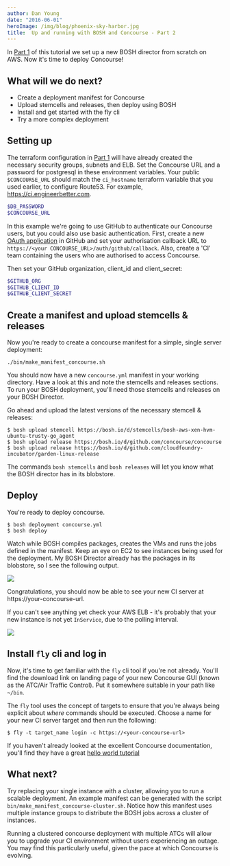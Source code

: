 ```yaml
---
author: Dan Young
date: "2016-06-01"
heroImage: /img/blog/phoenix-sky-harbor.jpg
title:  Up and running with BOSH and Concourse - Part 2
---
```


In [Part 1](/bosh-concourse.html) of this tutorial we set up a new BOSH director from scratch on AWS. Now it's time to deploy Concourse!

## What will we do next?

- Create a deployment manifest for Concourse
- Upload stemcells and releases, then deploy using BOSH
- Install and get started with the fly cli
- Try a more complex deployment
<!--more-->
## Setting up

The terraform configuration in [Part 1](/bosh-concourse.html) will have already created the necessary security groups, subnets and ELB. Set the Concourse URL and a password for postgresql in these environment variables. Your public `$CONCOURSE_URL` should match the `ci_hostname` terraform variable that you used earlier, to configure Route53. For example, https://ci.engineerbetter.com.

```bash
$DB_PASSWORD
$CONCOURSE_URL
```

In this example we're going to use GitHub to authenticate our Concourse users, but you could also use basic authentication. First, create a new [OAuth application](https://github.com/settings/applications/new) in GitHub and set your authorisation callback URL to `https://<your CONCOURSE_URL>/auth/github/callback`. Also, create a 'CI' team containing the users who are authorised to access Concourse.

Then set your GitHub organization, client_id and client_secret:

```bash
$GITHUB_ORG
$GITHUB_CLIENT_ID
$GITHUB_CLIENT_SECRET
```

## Create a manifest and upload stemcells & releases

Now you're ready to create a concourse manifest for a simple, single server deployment:

`./bin/make_manifest_concourse.sh`

You should now have a new `concourse.yml` manifest in your working directory. Have a look at this and note the stemcells and releases sections. To run your BOSH deployment, you'll need those stemcells and releases on your BOSH Director.

Go ahead and upload the latest versions of the necessary stemcell & releases:

```shell_session
$ bosh upload stemcell https://bosh.io/d/stemcells/bosh-aws-xen-hvm-ubuntu-trusty-go_agent
$ bosh upload release https://bosh.io/d/github.com/concourse/concourse
$ bosh upload release https://bosh.io/d/github.com/cloudfoundry-incubator/garden-linux-release
```

The commands `bosh stemcells` and `bosh releases` will let you know what the BOSH director has in its blobstore.

## Deploy

You're ready to deploy concourse.

```shell_session
$ bosh deployment concourse.yml
$ bosh deploy
```

Watch while BOSH compiles packages, creates the VMs and runs the jobs defined in the manifest. Keep an eye on EC2 to see instances being used for the deployment. My BOSH Director already has the packages in its blobstore, so I see the following output.

<img src="/img/blog/bosh-deploy-concourse.png" class="image fit">

Congratulations, you should now be able to see your new CI server at https://your-concourse-url.

If you can't see anything yet check your AWS ELB - it's probably that your new instance is not yet `InService`, due to the polling interval.

<img src="/img/blog/no-pipelines-configured.png" class="image fit">

## Install `fly` cli and log in

Now, it's time to get familiar with the `fly` cli tool if you're not already. You'll find the download link on landing page of your new Concourse GUI (known as the ATC/Air Traffic Control). Put it somewhere suitable in your path like `~/bin`.

The `fly` tool uses the concept of targets to ensure that you're always being explicit about *where* commands should be executed. Choose a name for your new CI server target and then run the following:

```shell_session
$ fly -t target_name login -c https://<your-concourse-url>
```

If you haven't already looked at the excellent Concourse documentation, you'll find they have a great [hello world tutorial](http://concourse.ci/hello-world.html)

## What next?

Try replacing your single instance with a cluster, allowing you to run a scalable deployment. An example manifest can be generated with the script `bin/make_manifest_concourse-cluster.sh`. Notice how this manifest uses multiple instance groups to distribute the BOSH jobs across a cluster of instances.

Running a clustered concourse deployment with multiple ATCs will allow you to upgrade your CI environment without users experiencing an outage. You may find this particularly useful, given the pace at which Concourse is evolving.
